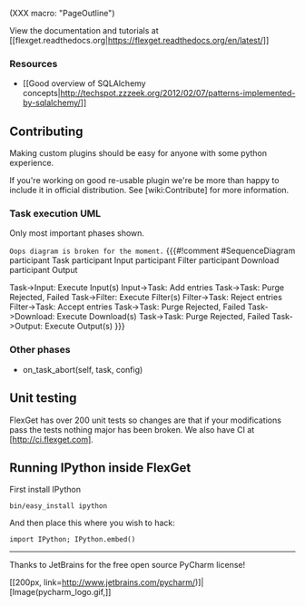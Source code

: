 (XXX macro: "PageOutline")

View the documentation and tutorials at [[flexget.readthedocs.org|https://flexget.readthedocs.org/en/latest/]]

### Resources

* [[Good overview of SQLAlchemy concepts|http://techspot.zzzeek.org/2012/02/07/patterns-implemented-by-sqlalchemy/]]

## Contributing

Making custom plugins should be easy for anyone with some python experience.

If you're working on good re-usable plugin we're be more than happy to include it in official distribution. See [wiki:Contribute] for more information.

### Task execution UML

Only most important phases shown.

`Oops diagram is broken for the moment.`
{{{#!comment
#SequenceDiagram
participant Task
participant Input
participant Filter
participant Download
participant Output

Task->Input: Execute Input(s)
Input->Task: Add entries
Task->Task: Purge Rejected, Failed
Task->Filter: Execute Filter(s)
Filter->Task: Reject entries
Filter->Task: Accept entries
Task->Task: Purge Rejected, Failed
Task->Download: Execute Download(s)
Task->Task: Purge Rejected, Failed
Task->Output: Execute Output(s)
}}}

### Other phases

* on_task_abort(self, task, config)


## Unit testing

FlexGet has over 200 unit tests so changes are that if your modifications pass the tests nothing major has been broken. We also have CI at [http://ci.flexget.com].

## Running IPython inside FlexGet

First install IPython


    bin/easy_install ipython


And then place this where you wish to hack:


    import IPython; IPython.embed()


-------------------------
Thanks to JetBrains for the free open source PyCharm license!

[[200px, link=http://www.jetbrains.com/pycharm/)]|[Image(pycharm_logo.gif,]]
